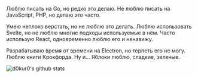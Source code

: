 Люблю писать на Go, но редко это делаю.
Не люблю писать на JavaScript, PHP, но делаю это часто.

Умею неплохо верстать, но не люблю это делать.
Люблю использовать Svelte, но не люблю многие подходы используемые в нём.
Часто использую React, одновременно люблю его и ненавижу.

Разрабатываю время от времени на Electron, но терпеть его не могу.
Люблю книги Крокфорда. Ну и... Яблоки люблю, сладкие, зеленые.

![d0kur0's github stats](https://github-readme-stats.vercel.app/api?username=d0kur0&show_icons=true&theme=radical&count_private=true)
